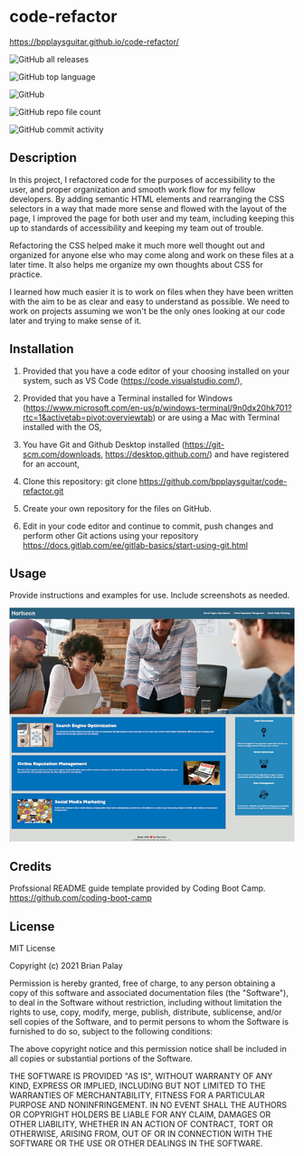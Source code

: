 # code-refactor

https://bpplaysguitar.github.io/code-refactor/

![GitHub all releases](https://img.shields.io/github/downloads/bpplaysguitar/code-refactor/total?color=%23baffc9&logo=GitHub&logoColor=%23baffc9)

![GitHub top language](https://img.shields.io/github/languages/top/bpplaysguitar/code-refactor?color=%23ffb3ba&logo=GitHub&logoColor=%23ffb3ba)

![GitHub](https://img.shields.io/github/license/bpplaysguitar/code-refactor?color=ffffba&logo=GitHub&logoColor=ffffba)

![GitHub repo file count](https://img.shields.io/github/directory-file-count/bpplaysguitar/code-refactor?color=%23bae1ff&logo=GitHub&logoColor=%23bae1ff)

![GitHub commit activity](https://img.shields.io/github/commit-activity/m/bpplaysguitar/code-refactor?color=%23ffdfba&logo=GitHub&logoColor=%23ffdfba)

## Description
In this project, I refactored code for the purposes of accessibility to the user, and proper organization and smooth work flow for my fellow developers. By adding semantic HTML elements and rearranging the CSS selectors in a way that made more sense and flowed with the layout of the page, I improved the page for both user and my team, including keeping this up to standards of accessibility and keeping my team out of trouble.

Refactoring the CSS helped make it much more well thought out and organized for anyone else who may come along and work on these files at a later time. It also helps me organize my own thoughts about CSS for practice.

I learned how much easier it is to work on files when they have been written with the aim to be as clear and easy to understand as possible. We need to work on projects assuming we won't be the only ones looking at our code later and trying to make sense of it.

## Installation
1. Provided that you have a code editor of your choosing installed on your system, such as VS Code (https://code.visualstudio.com/),

2. Provided that you have a Terminal installed for Windows (https://www.microsoft.com/en-us/p/windows-terminal/9n0dx20hk701?rtc=1&activetab=pivot:overviewtab) or are using a Mac with Terminal installed with the OS,

3. You have Git and Github Desktop installed (https://git-scm.com/downloads, https://desktop.github.com/) and have registered for an account,

4. Clone this repository:
git clone https://github.com/bpplaysguitar/code-refactor.git

5. Create your own repository for the files on GitHub.

6. Edit in your code editor and continue to commit, push changes and perform other Git actions using your repository https://docs.gitlab.com/ee/gitlab-basics/start-using-git.html

## Usage
Provide instructions and examples for use. Include screenshots as needed.

![](assets/images/screenshot.jpg)

## Credits
Profssional README guide template provided by Coding Boot Camp. https://github.com/coding-boot-camp

## License
MIT License

Copyright (c) 2021 Brian Palay

Permission is hereby granted, free of charge, to any person obtaining a copy
of this software and associated documentation files (the "Software"), to deal
in the Software without restriction, including without limitation the rights
to use, copy, modify, merge, publish, distribute, sublicense, and/or sell
copies of the Software, and to permit persons to whom the Software is
furnished to do so, subject to the following conditions:

The above copyright notice and this permission notice shall be included in all
copies or substantial portions of the Software.

THE SOFTWARE IS PROVIDED "AS IS", WITHOUT WARRANTY OF ANY KIND, EXPRESS OR
IMPLIED, INCLUDING BUT NOT LIMITED TO THE WARRANTIES OF MERCHANTABILITY,
FITNESS FOR A PARTICULAR PURPOSE AND NONINFRINGEMENT. IN NO EVENT SHALL THE
AUTHORS OR COPYRIGHT HOLDERS BE LIABLE FOR ANY CLAIM, DAMAGES OR OTHER
LIABILITY, WHETHER IN AN ACTION OF CONTRACT, TORT OR OTHERWISE, ARISING FROM,
OUT OF OR IN CONNECTION WITH THE SOFTWARE OR THE USE OR OTHER DEALINGS IN THE
SOFTWARE.
